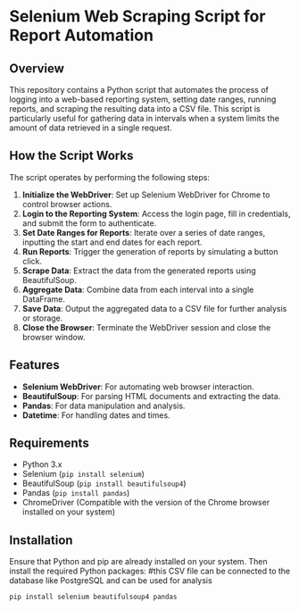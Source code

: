# Selenium Web Scraping Script for Report Automation

## Overview
This repository contains a Python script that automates the process of logging into a web-based reporting system, setting date ranges, running reports, and scraping the resulting data into a CSV file. This script is particularly useful for gathering data in intervals when a system limits the amount of data retrieved in a single request.

## How the Script Works
The script operates by performing the following steps:

1. **Initialize the WebDriver**: Set up Selenium WebDriver for Chrome to control browser actions.
2. **Login to the Reporting System**: Access the login page, fill in credentials, and submit the form to authenticate.
3. **Set Date Ranges for Reports**: Iterate over a series of date ranges, inputting the start and end dates for each report.
4. **Run Reports**: Trigger the generation of reports by simulating a button click.
5. **Scrape Data**: Extract the data from the generated reports using BeautifulSoup.
6. **Aggregate Data**: Combine data from each interval into a single DataFrame.
7. **Save Data**: Output the aggregated data to a CSV file for further analysis or storage.
8. **Close the Browser**: Terminate the WebDriver session and close the browser window.

## Features
- **Selenium WebDriver**: For automating web browser interaction.
- **BeautifulSoup**: For parsing HTML documents and extracting the data.
- **Pandas**: For data manipulation and analysis.
- **Datetime**: For handling dates and times.

## Requirements
- Python 3.x
- Selenium (`pip install selenium`)
- BeautifulSoup (`pip install beautifulsoup4`)
- Pandas (`pip install pandas`)
- ChromeDriver (Compatible with the version of the Chrome browser installed on your system)

## Installation
Ensure that Python and pip are already installed on your system. Then install the required Python packages:
#this CSV file can be connected to the database like PostgreSQL and can be used for analysis


```bash
pip install selenium beautifulsoup4 pandas

